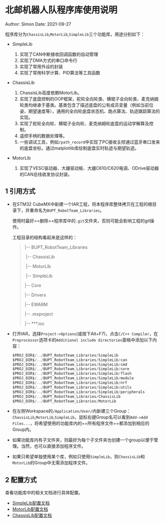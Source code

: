 # 北邮机器人队程序库使用说明

Author: Simon
Date: 2021-09-27

程序库分为`ChassisLib`,`MotorLib`,`SimpleLib`三个功能库，用途分别如下：

+ SimpleLib

  1. 实现了CAN中断接收回调函数的自动管理
  2. 实现了DMA方式的串口命令行
  3. 实现了常用外设的封装
  4. 实现了常用科学计算、PID算法等工具函数

+ ChassisLib

  1. ChassisLib高度依赖MotorLib。
  2. 实现了底盘控制的OOP框架，舵轮全向轮类、横辊子全向轮类、麦克纳姆轮类均继承于基类。基类包含了描述底盘的公有成员变量（例如当前位姿、期望速度等），通用的全向轮底盘状态机、跑点算法、轨迹跟踪算法的实现。
  3. 实现了舵轮全向轮、横辊子全向轮、麦克纳姆轮底盘的运动学解算及控制。
  4. 遥控手柄的数据处理等。
  5. 一些调试工具，例如`/path_record`中实现了PC接收主控通过蓝牙串口发来的底盘坐标，通过matplotlib库绘制底盘实时轨迹与期望轨迹。

+ MotorLib

  1. 实现了VESC驱动器、大疆驱动板、大疆C610/C620电调、ODrive驱动器的CAN总线收发协议封装。

  

## 1 引用方式

+ 在STM32 CubeMX中新建一个IAR工程，将本程序库整体拷贝在工程的根目录下，并重命名为`BUPT_RobotTeam_Libraries`。

  使用时最好==删除==程序库中的`.git`文件夹，否则可能会影响工程的git操作。

  工程目录的结构看起来是这样的：

  > |-- BUPT_RobotTeam_Libraries
  >
  > ​	|-- ChassisLib
  >
  > ​	|-- MotorLib
  >
  > ​	|-- SimpleLib
  >
  > |-- Core
  >
  > |-- Drivers
  >
  > |-- EWARM
  >
  > |-- .mxproject
  >
  > |-- ***.ioc

+ 打开IAR，选择`Project->Options`(或按下Alt+F7)，点击`C/C++ Compiler`，在`Preprocessor`选项卡的`Additional include directories`窗格中添加以下内容：

  ```c
  $PROJ_DIR$/../BUPT_RobotTeam_Libraries/SimpleLib
  $PROJ_DIR$/../BUPT_RobotTeam_Libraries/SimpleLib/can
  $PROJ_DIR$/../BUPT_RobotTeam_Libraries/SimpleLib/cmd
  $PROJ_DIR$/../BUPT_RobotTeam_Libraries/SimpleLib/core
  $PROJ_DIR$/../BUPT_RobotTeam_Libraries/SimpleLib/flash
  $PROJ_DIR$/../BUPT_RobotTeam_Libraries/SimpleLib/module
  $PROJ_DIR$/../BUPT_RobotTeam_Libraries/SimpleLib/nrf
  $PROJ_DIR$/../BUPT_RobotTeam_Libraries/SimpleLib/utils
  $PROJ_DIR$/../BUPT_RobotTeam_Libraries/SimpleLib/peripherals
  $PROJ_DIR$/../BUPT_RobotTeam_Libraries/ChassisLib
  $PROJ_DIR$/../BUPT_RobotTeam_Libraries/MotorLib
  ```

+ 在左侧Workspace的`/Application/User/`内新建三个Group：`ChassisLib`,`MotorLib`,`SimpleLib`，鼠标右键Group名可以看到`Add->Add Files...`，将希望使用的功能库内的==所有程序文件==都添加到相应的Group内。

+ 如果功能库内有子文件夹，则最好为每个子文件夹也创建一个group以便于管理。当然，也可以直接添加程序文件。

+ 如果只希望单独使用某个库，例如只使用`SimpleLib`，则`ChassisLib`和`MotorLib`的Group中无需添加程序文件。

## 2 配置方式

查看功能库中的相关文档进行具体配置。

+ [SimpleLib配置文档](./SimpleLib/SimpleLib基本配置.md)
+ [MotorLib配置文档](./MotorLib/MotorLib基本配置.md)
+ [ChassisLib配置文档](./ChassisLib/ChassisLib基本配置.md)

